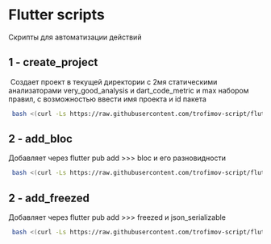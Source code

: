 # Flutter scripts

Скрипты для автоматизации действий

## 1 - create_project

 Создает проект в текущей директории с 2мя статическими анализаторами very_good_analysis и dart_code_metric и max набором правил, с возможностью ввести имя проекта и id пакета  

```sh
 bash <(curl -Ls https://raw.githubusercontent.com/trofimov-script/flutter/main/create_project.sh)
```

## 2 - add_bloc

Добавляет через flutter pub add >>> bloc и его разновидности

```sh
 bash <(curl -Ls https://raw.githubusercontent.com/trofimov-script/flutter/main/add_bloc.sh)
```


## 2 - add_freezed

Добавляет через flutter pub add >>> freezed и json_serializable

```sh
 bash <(curl -Ls https://raw.githubusercontent.com/trofimov-script/flutter/main/add_freezed.sh)
```